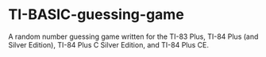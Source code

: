 # TI-BASIC-guessing-game
A random number guessing game written for the TI-83 Plus, TI-84 Plus (and Silver Edition), TI-84 Plus C Silver Edition, and TI-84 Plus CE.
